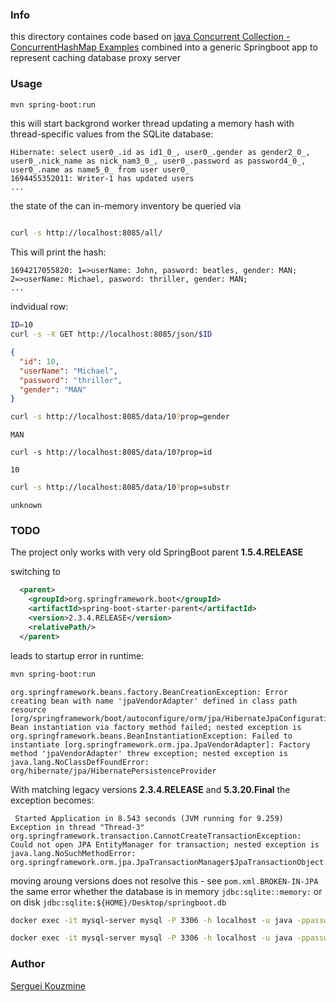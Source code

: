 ### Info
this directory containes code based on [java Concurrent Collection - ConcurrentHashMap Examples](https://www.codejava.net/java-core/concurrency/java-concurrent-collection-concurrenthashmap-examples) combined into a generic Springboot app to represent caching database proxy server

### Usage

```sh
mvn spring-boot:run
```
this will start backgrond worker thread updating a memory hash with thread-specific values from the SQLite database:
```text
Hibernate: select user0_.id as id1_0_, user0_.gender as gender2_0_, user0_.nick_name as nick_nam3_0_, user0_.password as password4_0_, user0_.name as name5_0_ from user user0_
1694455352011: Writer-1 has updated users
...
```

the state of the can in-memory inventory be queried via
```sh

curl -s http://localhost:8085/all/
```

This will print the hash:
```text
1694217055820: 1=>userName: John, pasword: beatles, gender: MAN; 2=>userName: Michael, pasword: thriller, gender: MAN; 
...
```
indvidual row:
```sh
ID=10
curl -s -X GET http://localhost:8085/json/$ID
```
```JSON
{
  "id": 10,
  "userName": "Michael",
  "password": "thriller",
  "gender": "MAN"
}

```
```sh
curl -s http://localhost:8085/data/10?prop=gender
```

```text
MAN
```
```
curl -s http://localhost:8085/data/10?prop=id
```
```text
10
```
```sh
curl -s http://localhost:8085/data/10?prop=substr
```
```text
unknown
```
### TODO

The project only works with very old SpringBoot parent
__1.5.4.RELEASE__

switching to
```XML
  <parent>
    <groupId>org.springframework.boot</groupId>
    <artifactId>spring-boot-starter-parent</artifactId>
    <version>2.3.4.RELEASE</version>
    <relativePath/>
  </parent>
```
leads to startup error in runtime:
```sh
mvn spring-boot:run
```
```text
org.springframework.beans.factory.BeanCreationException: Error creating bean with name 'jpaVendorAdapter' defined in class path resource [org/springframework/boot/autoconfigure/orm/jpa/HibernateJpaConfiguration.class]: Bean instantiation via factory method failed; nested exception is org.springframework.beans.BeanInstantiationException: Failed to instantiate [org.springframework.orm.jpa.JpaVendorAdapter]: Factory method 'jpaVendorAdapter' threw exception; nested exception is java.lang.NoClassDefFoundError: org/hibernate/jpa/HibernatePersistenceProvider

```

With matching legacy versions __2.3.4.RELEASE__ and __5.3.20.Final__ the exception becomes:
```text
 Started Application in 8.543 seconds (JVM running for 9.259)
Exception in thread "Thread-3" org.springframework.transaction.CannotCreateTransactionException: Could not open JPA EntityManager for transaction; nested exception is java.lang.NoSuchMethodError: org.springframework.orm.jpa.JpaTransactionManager$JpaTransactionObject.setReadOnly(Z)V

```
 moving aroung versions does not resolve this -  see `pom.xml.BROKEN-IN-JPA`
the same error whether the database is in memory `jdbc:sqlite::memory:` or on disk `jdbc:sqlite:${HOME}/Desktop/springboot.db`


```sh
docker exec -it mysql-server mysql -P 3306 -h localhost -u java -ppassword -e 'use test ; drop table if exists `user`; CREATE TABLE `user` (  `id` int AUTO_INCREMENT  PRIMARY KEY, `nick_name` varchar(255), `gender` int, `password` varchar(255), `name` varchar(255));'
```

```sh
docker exec -it mysql-server mysql -P 3306 -h localhost -u java -ppassword -e 'use test; insert into user ( nick_name, gender, password, name) values ("ringo", 0, "starr","richard");'

```
### Author
[Serguei Kouzmine](kouzmine_serguei@yahoo.com)
